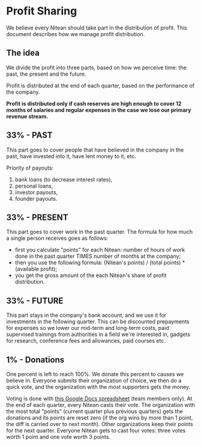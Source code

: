 # Profit Sharing

We believe every Nitean should take part in the distribution of profit. This document describes how we manage profit distribution.


## The idea

We divide the profit into three parts, based on how we perceive time: the past, the present and the future.

Profit is distributed at the end of each quarter, based on the performance of the company.

**Profit is distributed only if cash reserves are high enough to cover 12 months of salaries and regular expenses in the case we lose our primary revenue stream.**


## 33% - PAST

This part goes to cover people that have believed in the company in the past, have invested into it, have lent money to it, etc.

Priority of payouts:
1. bank loans (to decrease interest rates),
2. personal loans,
3. investor payouts,
4. founder payouts.


## 33% - PRESENT

This part goes to cover work in the past quarter. The formula for how much a single person receives goes as follows:

* first you calculate "points" for each Nitean: number of hours of work done in the past quarter TIMES number of months at the company;
* then you use the following formula: (Nitean's points) / (total points) * (available profit);
* you get the gross amount of the each Nitean's share of profit distribution.


## 33% - FUTURE

This part stays in the company's bank account, and we use it for investments in the following quarter. This can be discounted prepayments for expenses so we lower our mid-term and long-term costs, paid supervised trainings from authorities in a field we're interested in, gadgets for research, conference fees and allowances, paid courses etc.


## 1% - Donations

One percent is left to reach 100%. We donate this percent to causes we believe in. Everyone submits their organization of choice, we then do a quick vote, and the organization with the most supporters gets the money.

Voting is done with [this Google Docs spreadsheet](https://docs.google.com/spreadsheets/d/1qDPoaJ6DGBcSvgsVjZgVGRhGbasUmZ5wVZ5wUqw97HY/edit?usp=sharing) (team members only). At the end of each quarter, every Nitean casts their vote. The organization with the most total "points" (current quarter plus previous quarters) gets the donations and its points are reset zero (if the org wins by more than 1 point, the diff is carried over to next month). Other organizations keep their points for the next quarter. Everyone Nitean gets to cast four votes: three votes worth 1 point and one vote worth 3 points.
